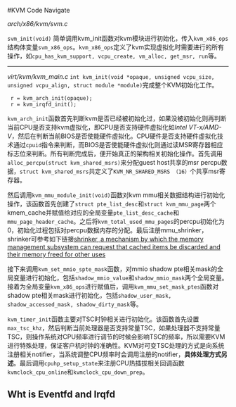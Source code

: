 #KVM Code Navigate

*arch/x86/kvm/svm.c*

`svm_init(void)`  简单调用kvm_init函数对kvm模块进行初始化，传入`kvm_x86_ops`结构体变量`svm_x86_ops`。`kvm_x86_ops`定义了kvm实现虚拟化时需要进行的所有操作，如`cpu_has_kvm_support, vcpu_create, vm_alloc, get_msr, run`等。

- - -
*virt/kvm/kvm_main.c*
`int kvm_init(void *opaque, unsigned vcpu_size, unsigned vcpu_align, struct module *module)`完成整个KVM初始化工作。
```
 r = kvm_arch_init(opaque);
 r = kvm_irqfd_init();
```
`kvm_arch_init`函数首先判断kvm是否已经被初始化过，如果没被初始化则再判断当前CPU是否支持kvm虚拟化，即CPU是否支持硬件虚拟化如*Intel VT-x/AMD-V*，然后在判断当前BIOS是否使能硬件虚拟化。CPU硬件是否支持硬件虚拟化技术通过`cpuid`指令来判断，而BIOS是否使能硬件虚拟化则通过读MSR寄存器相应标志位来判断。所有判断完成后，便开始真正的架构相关初始化操作。首先调用`alloc_percpu(struct kvm_shared_msrs)`来分配guest host共享的msr percpu数据，`struct kvm_shared_msrs`共定义了`KVM_NR_SHARED_MSRS （16）`个共享msr寄存器。

然后调用`kvm_mmu_module_init(void)`函数对kvm mmu相关数据结构进行初始化操作，该函数首先创建了`struct pte_list_desc`和`struct kvm_mmu_page`两个kmem_cache并赋值给对应的全局变量`pte_list_desc_cache`和`mmu_page_header_cache`。之后将`kvm_total_used_mmu_pages`的percpu初始化为0，初始化过程包括对percpu数据内存的分配。最后注册mmu_shrinker，shrinker可参考如下链接[shrinker, a mechanism by which the memory management subsystem can request that cached items be discarded and their memory freed for other uses](https://lwn.net/Articles/550463/)


接下来调用`kvm_set_mmio_spte_mask`函数，对mmio shadow pte相关mask的全局变量进行初始化，包括`shadow_mmio_value`和`shadow_mmio_mask`两个全局变量。接着为全局变量`kvm_x86_ops`进行赋值后，调用`kvm_mmu_set_mask_ptes`函数对shadow pte相关mask进行初始化，包括`shadow_user_mask, shadow_accessed_mask, shadow_dirty_mask`等。

`kvm_timer_init`函数主要对TSC时钟相关进行初始化。该函数首先设置`max_tsc_khz`，然后判断当前处理器是否支持常量TSC，如果处理器不支持常量TSC，则操作系统对CPU频率进行调节的时候会影响TSC的频率，所以需要KVM进行特殊处理，保证客户机时钟的准确性。KVM对可变TSC处理的方式是向系统注册相关notifier，当系统调整CPU频率时会调用注册的notifier，**具体处理方式另述**。最后调用`cpuhp_setup_state`来注册CPU热插拔相关回调函数`kvmclock_cpu_online`和`kvmclock_cpu_down_prep`。




## Wht is Eventfd and Irqfd






